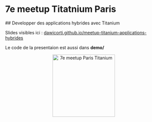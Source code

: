 # 7e meetup Titatnium Paris
## Developper des applications hybrides avec Titanium

Slides visibles ici : [dawicorti.github.io/meetup-titanium-applications-hybrides](http://dawicorti.github.io/meetup-titanium-applications-hybrides)

Le code de la presentaion est aussi dans __demo/__

<p align="center">
  <img src="https://pbs.twimg.com/media/BXXO8RMIUAAQIqR.jpg" alt="7e meetup Paris Titanium" width="200px"/>
</p>
